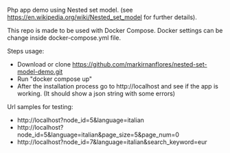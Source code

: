 Php app demo using Nested set model. (see https://en.wikipedia.org/wiki/Nested_set_model for further details).

This repo is made to be used with Docker Compose.
Docker settings can be change inside docker-compose.yml file.

Steps usage:
 - Download or clone https://github.com/markirnanflores/nested-set-model-demo.git
 - Run "docker compose up"
 - After the installation process go to http://localhost and see if the app is working. (It should show a json string with some errors)

Url samples for testing:
 - http://localhost?node_id=5&language=italian
 - http://localhost?node_id=5&language=italian&page_size=5&page_num=0
 - http://localhost?node_id=7&language=italian&search_keyword=eur
